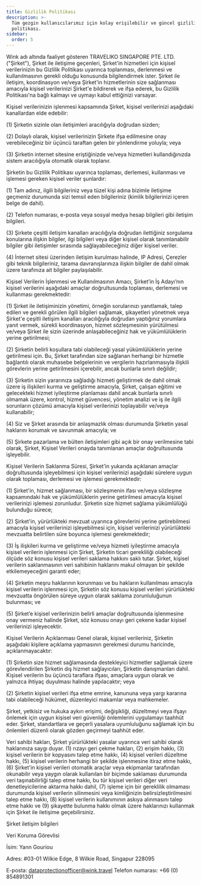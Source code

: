 ```yaml
---
title: Gizlilik Politikası
description: >-
  Tüm gezgin kullanıcılarımız için kolay erişilebilir ve güncel gizlilik
  politikası.
sidebar:
  order: 5
---
```

Wink adı altında faaliyet gösteren TRAVELIKO SINGAPORE PTE. LTD. ("Şirket"), Şirket ile iletişime geçenleri, Şirket'in hizmetleri için kişisel verilerinizin bu Gizlilik Politikası uyarınca toplanması, derlenmesi ve kullanılmasının gerekli olduğu konusunda bilgilendirmek ister. Şirket ile iletişim, koordinasyon ve/veya Şirket'in hizmetlerinin size sağlanması amacıyla kişisel verilerinizi Şirket'e bildirerek ve ifşa ederek, bu Gizlilik Politikası'na bağlı kalmayı ve uymayı kabul ettiğinizi varsayar.

Kişisel verilerinizin işlenmesi kapsamında Şirket, kişisel verilerinizi aşağıdaki kanallardan elde edebilir:

(1) Şirketin sizinle olan iletişimleri aracılığıyla doğrudan sizden;

(2) Dolaylı olarak, kişisel verilerinizin Şirkete ifşa edilmesine onay verebileceğiniz bir üçüncü taraftan gelen bir yönlendirme yoluyla; veya

(3) Şirketin internet sitesine eriştiğinizde ve/veya hizmetleri kullandığınızda sistem aracılığıyla otomatik olarak toplanır.

Şirketin bu Gizlilik Politikası uyarınca toplaması, derlemesi, kullanması ve işlemesi gereken kişisel veriler şunlardır:

(1) Tam adınız, ilgili bilgileriniz veya tüzel kişi adına bizimle iletişime geçmeniz durumunda sizi temsil eden bilgileriniz (kimlik bilgilerinizi içeren belge de dahil).

(2) Telefon numarası, e-posta veya sosyal medya hesap bilgileri gibi iletişim bilgileri.

(3) Şirkete çeşitli iletişim kanalları aracılığıyla doğrudan ilettiğiniz sorgulama konularına ilişkin bilgiler, ilgi bilgileri veya diğer kişisel olarak tanımlanabilir bilgiler gibi iletişimler sırasında sağlayabileceğiniz diğer kişisel veriler.

(4) İnternet sitesi üzerinden iletişim kurulması halinde, IP Adresi, Çerezler gibi teknik bilgileriniz, tarama davranışlarınıza ilişkin bilgiler de dahil olmak üzere tarafınıza ait bilgiler paylaşılabilir.

Kişisel Verilerin İşlenmesi ve Kullanılmasının Amacı, Şirket’in İş Adayı’nın kişisel verilerini aşağıdaki amaçlar doğrultusunda toplaması, derlemesi ve kullanması gerekmektedir:

(1) Şirket ile iletişiminizin yönetimi, örneğin sorularınızı yanıtlamak, talep edilen ve gerekli görülen ilgili bilgileri sağlamak, şikayetleri yönetmek veya Şirket'e çeşitli iletişim kanalları aracılığıyla doğrudan yaptığınız yorumlara yanıt vermek, sürekli koordinasyon, hizmet sözleşmesinin yürütülmesi ve/veya Şirket ile sizin üzerinde anlaşabileceğiniz hak ve yükümlülüklerin yerine getirilmesi;

(2) Şirketin belirli koşullara tabi olabileceği yasal yükümlülüklerin yerine getirilmesi için. Bu, Şirket tarafından size sağlanan herhangi bir hizmetle bağlantılı olarak muhasebe belgelerinin ve vergilerin hazırlanmasıyla ilişkili görevlerin yerine getirilmesini içerebilir, ancak bunlarla sınırlı değildir;

(3) Şirketin sizin yararınıza sağladığı hizmeti geliştirmek de dahil olmak üzere iş ilişkileri kurma ve geliştirme amacıyla, Şirket, çalışan eğitimi ve gelecekteki hizmet iyileştirme planlaması dahil ancak bunlarla sınırlı olmamak üzere, kontrol, hizmet güvencesi, yönetim analizi ve iş ile ilgili sorunların çözümü amacıyla kişisel verilerinizi toplayabilir ve/veya kullanabilir;

(4) Siz ve Şirket arasında bir anlaşmazlık olması durumunda Şirketin yasal haklarını korumak ve savunmak amacıyla; ve

(5) Şirkete pazarlama ve bülten iletişimleri gibi açık bir onay verilmesine tabi olarak, Şirket, Kişisel Verileri onayda tanımlanan amaçlar doğrultusunda işleyebilir.

Kişisel Verilerin Saklanma Süresi, Şirket’in yukarıda açıklanan amaçlar doğrultusunda işleyebilmesi için kişisel verilerinizi aşağıdaki sürelere uygun olarak toplaması, derlemesi ve işlemesi gerekmektedir:

(1) Şirket'in, hizmet sağlanması, bir sözleşmenin ifası ve/veya sözleşme kapsamındaki hak ve yükümlülüklerin yerine getirilmesi amacıyla kişisel verilerinizi işlemesi zorunludur. Şirketin size hizmet sağlama yükümlülüğü bulunduğu sürece;

(2) Şirket'in, yürürlükteki mevzuat uyarınca görevlerini yerine getirebilmesi amacıyla kişisel verilerinizi işleyebilmesi için, kişisel verilerinizi yürürlükteki mevzuatta belirtilen süre boyunca işlemesi gerekmektedir;

(3) İş ilişkileri kurma ve geliştirme ve/veya hizmeti iyileştirme amacıyla kişisel verilerin işlenmesi için Şirket, Şirketin ticari gerekliliği olabileceği ölçüde söz konusu kişisel verileri saklama hakkını saklı tutar. Şirket, kişisel verilerin saklanmasının veri sahibinin haklarını makul olmayan bir şekilde etkilemeyeceğini garanti eder;

(4) Şirketin meşru haklarının korunması ve bu hakların kullanılması amacıyla kişisel verilerin işlenmesi için, Şirketin söz konusu kişisel verileri yürürlükteki mevzuatta öngörülen süreye uygun olarak saklama zorunluluğunun bulunması; ve

(5) Şirket’e kişisel verilerinizin belirli amaçlar doğrultusunda işlenmesine onay vermeniz halinde Şirket, söz konusu onayı geri çekene kadar kişisel verilerinizi işleyecektir.

Kişisel Verilerin Açıklanması Genel olarak, kişisel verileriniz, Şirketin aşağıdaki kişilere açıklama yapmasının gerekmesi durumu haricinde, açıklanmayacaktır:

(1) Şirketin size hizmet sağlamasında destekleyici hizmetler sağlamak üzere görevlendirilen Şirketin dış hizmet sağlayıcıları, Şirketin danışmanları dahil. Kişisel verilerin bu üçüncü taraflara ifşası, amaçlara uygun olarak ve yalnızca ihtiyaç duyulması halinde yapılacaktır; veya

(2) Şirketin kişisel verileri ifşa etme emrine, kanununa veya yargı kararına tabi olabileceği hükümet, düzenleyici makamlar veya mahkemeler.

Şirket, yetkisiz ve hukuka aykırı erişimi, değişikliği, düzeltmeyi veya ifşayı önlemek için uygun kişisel veri güvenliği önlemlerini uygulamayı taahhüt eder. Şirket, standartlara ve geçerli yasalara uyumluluğunu sağlamak için bu önlemleri düzenli olarak gözden geçirmeyi taahhüt eder.

Veri sahibi hakları, Şirket yürürlükteki yasalar uyarınca veri sahibi olarak haklarınıza saygı duyar. (1) rızayı geri çekme hakları, (2) erişim hakkı, (3) kişisel verilerin bir kopyasını talep etme hakkı, (4) kişisel verileri düzeltme hakkı, (5) kişisel verilerin herhangi bir şekilde işlenmesine itiraz etme hakkı, (6) Şirket'in kişisel verileri otomatik araçlar veya ekipmanlar tarafından okunabilir veya yaygın olarak kullanılan bir biçimde saklaması durumunda veri taşınabilirliği talep etme hakkı, bu tür kişisel verileri diğer veri denetleyicilerine aktarma hakkı dahil, (7) işleme için bir gereklilik olmaması durumunda kişisel verilerin silinmesini veya kimliğinizin belirsizleştirilmesini talep etme hakkı, (8) kişisel verilerin kullanımının askıya alınmasını talep etme hakkı ve (9) şikayette bulunma hakkı olmak üzere haklarınızı kullanmak için Şirket ile iletişime geçebilirsiniz.

Şirket iletişim bilgileri

Veri Koruma Görevlisi

İsim: Yann Gouriou

Adres: #03-01 Wilkie Edge, 8 Wilkie Road, Singapur 228095

E-posta: dataprotectionofficer@wink.travel
Telefon numarası: +66 (0) 854891301

